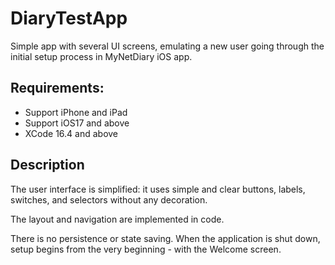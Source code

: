 # DiaryTestApp

Simple app with several UI screens, emulating a new user going through the initial setup process in MyNetDiary iOS app.

## Requirements:
* Support iPhone and iPad
* Support iOS17 and above
* XCode 16.4 and above

## Description

The user interface is simplified: it uses simple and clear buttons, labels, switches, and selectors without any decoration.

The layout and navigation are implemented in code.

There is no persistence or state saving. When the application is shut down, setup begins from the very beginning - with the Welcome screen.

